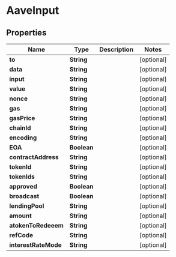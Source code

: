 

# AaveInput


## Properties

| Name | Type | Description | Notes |
|------------ | ------------- | ------------- | -------------|
|**to** | **String** |  |  [optional] |
|**data** | **String** |  |  [optional] |
|**input** | **String** |  |  [optional] |
|**value** | **String** |  |  [optional] |
|**nonce** | **String** |  |  [optional] |
|**gas** | **String** |  |  [optional] |
|**gasPrice** | **String** |  |  [optional] |
|**chainId** | **String** |  |  [optional] |
|**encoding** | **String** |  |  [optional] |
|**EOA** | **Boolean** |  |  [optional] |
|**contractAddress** | **String** |  |  [optional] |
|**tokenId** | **String** |  |  [optional] |
|**tokenIds** | **String** |  |  [optional] |
|**approved** | **Boolean** |  |  [optional] |
|**broadcast** | **Boolean** |  |  [optional] |
|**lendingPool** | **String** |  |  [optional] |
|**amount** | **String** |  |  [optional] |
|**atokenToRedeeem** | **String** |  |  [optional] |
|**refCode** | **String** |  |  [optional] |
|**interestRateMode** | **String** |  |  [optional] |



